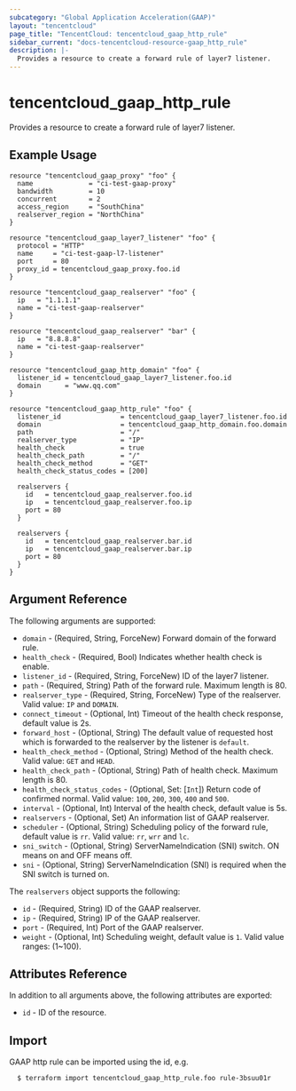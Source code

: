 ```yaml
---
subcategory: "Global Application Acceleration(GAAP)"
layout: "tencentcloud"
page_title: "TencentCloud: tencentcloud_gaap_http_rule"
sidebar_current: "docs-tencentcloud-resource-gaap_http_rule"
description: |-
  Provides a resource to create a forward rule of layer7 listener.
---
```


# tencentcloud_gaap_http_rule

Provides a resource to create a forward rule of layer7 listener.

## Example Usage

```hcl
resource "tencentcloud_gaap_proxy" "foo" {
  name              = "ci-test-gaap-proxy"
  bandwidth         = 10
  concurrent        = 2
  access_region     = "SouthChina"
  realserver_region = "NorthChina"
}

resource "tencentcloud_gaap_layer7_listener" "foo" {
  protocol = "HTTP"
  name     = "ci-test-gaap-l7-listener"
  port     = 80
  proxy_id = tencentcloud_gaap_proxy.foo.id
}

resource "tencentcloud_gaap_realserver" "foo" {
  ip   = "1.1.1.1"
  name = "ci-test-gaap-realserver"
}

resource "tencentcloud_gaap_realserver" "bar" {
  ip   = "8.8.8.8"
  name = "ci-test-gaap-realserver"
}

resource "tencentcloud_gaap_http_domain" "foo" {
  listener_id = tencentcloud_gaap_layer7_listener.foo.id
  domain      = "www.qq.com"
}

resource "tencentcloud_gaap_http_rule" "foo" {
  listener_id               = tencentcloud_gaap_layer7_listener.foo.id
  domain                    = tencentcloud_gaap_http_domain.foo.domain
  path                      = "/"
  realserver_type           = "IP"
  health_check              = true
  health_check_path         = "/"
  health_check_method       = "GET"
  health_check_status_codes = [200]

  realservers {
    id   = tencentcloud_gaap_realserver.foo.id
    ip   = tencentcloud_gaap_realserver.foo.ip
    port = 80
  }

  realservers {
    id   = tencentcloud_gaap_realserver.bar.id
    ip   = tencentcloud_gaap_realserver.bar.ip
    port = 80
  }
}
```

## Argument Reference

The following arguments are supported:

* `domain` - (Required, String, ForceNew) Forward domain of the forward rule.
* `health_check` - (Required, Bool) Indicates whether health check is enable.
* `listener_id` - (Required, String, ForceNew) ID of the layer7 listener.
* `path` - (Required, String) Path of the forward rule. Maximum length is 80.
* `realserver_type` - (Required, String, ForceNew) Type of the realserver. Valid value: `IP` and `DOMAIN`.
* `connect_timeout` - (Optional, Int) Timeout of the health check response, default value is 2s.
* `forward_host` - (Optional, String) The default value of requested host which is forwarded to the realserver by the listener is `default`.
* `health_check_method` - (Optional, String) Method of the health check. Valid value: `GET` and `HEAD`.
* `health_check_path` - (Optional, String) Path of health check. Maximum length is 80.
* `health_check_status_codes` - (Optional, Set: [`Int`]) Return code of confirmed normal. Valid value: `100`, `200`, `300`, `400` and `500`.
* `interval` - (Optional, Int) Interval of the health check, default value is 5s.
* `realservers` - (Optional, Set) An information list of GAAP realserver.
* `scheduler` - (Optional, String) Scheduling policy of the forward rule, default value is `rr`. Valid value: `rr`, `wrr` and `lc`.
* `sni_switch` - (Optional, String) ServerNameIndication (SNI) switch. ON means on and OFF means off.
* `sni` - (Optional, String) ServerNameIndication (SNI) is required when the SNI switch is turned on.

The `realservers` object supports the following:

* `id` - (Required, String) ID of the GAAP realserver.
* `ip` - (Required, String) IP of the GAAP realserver.
* `port` - (Required, Int) Port of the GAAP realserver.
* `weight` - (Optional, Int) Scheduling weight, default value is `1`. Valid value ranges: (1~100).

## Attributes Reference

In addition to all arguments above, the following attributes are exported:

* `id` - ID of the resource.




## Import

GAAP http rule can be imported using the id, e.g.

```
  $ terraform import tencentcloud_gaap_http_rule.foo rule-3bsuu01r
```

